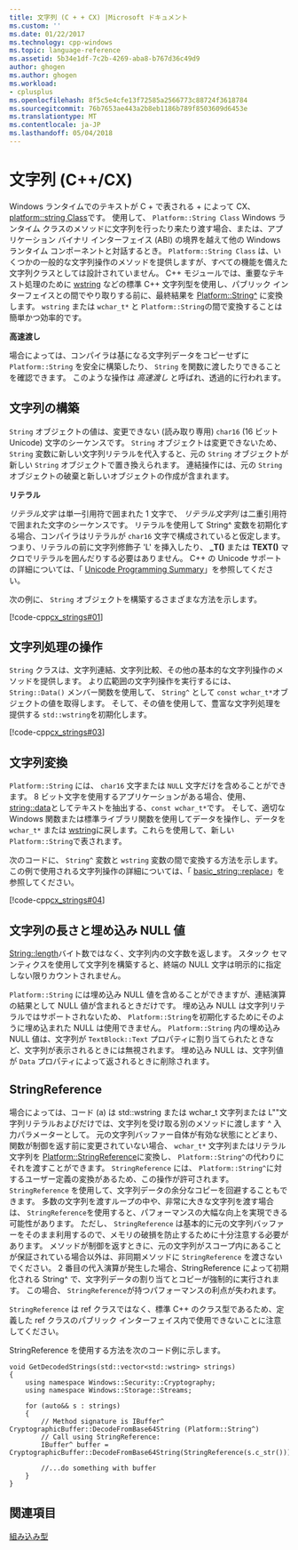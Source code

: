 ```yaml
---
title: 文字列 (C + + CX) |Microsoft ドキュメント
ms.custom: ''
ms.date: 01/22/2017
ms.technology: cpp-windows
ms.topic: language-reference
ms.assetid: 5b34e1df-7c2b-4269-aba8-b767d36c49d9
author: ghogen
ms.author: ghogen
ms.workload:
- cplusplus
ms.openlocfilehash: 8f5c5e4cfe13f72585a2566773c88724f3618784
ms.sourcegitcommit: 76b7653ae443a2b8eb1186b789f8503609d6453e
ms.translationtype: MT
ms.contentlocale: ja-JP
ms.lasthandoff: 05/04/2018
---
```

# <a name="strings-ccx"></a>文字列 (C++/CX)
Windows ランタイムでのテキストが C + で表される + によって CX、 [platform::string Class](../cppcx/platform-string-class.md)です。 使用して、 `Platform::String Class` Windows ランタイム クラスのメソッドに文字列を行ったり来たり渡す場合、または、アプリケーション バイナリ インターフェイス (ABI) の境界を越えて他の Windows ランタイム コンポーネントと対話するとき。 `Platform::String Class` は、いくつかの一般的な文字列操作のメソッドを提供しますが、すべての機能を備えた文字列クラスとしては設計されていません。 C++ モジュールでは、重要なテキスト処理のために [wstring](../standard-library/basic-string-class.md) などの標準 C++ 文字列型を使用し、パブリック インターフェイスとの間でやり取りする前に、最終結果を [Platform::String^](../cppcx/platform-string-class.md) に変換します。 `wstring` または `wchar_t*` と `Platform::String`の間で変換することは簡単かつ効率的です。  
  
 **高速渡し**  
  
 場合によっては、コンパイラは基になる文字列データをコピーせずに `Platform::String` を安全に構築したり、 `String` を関数に渡したりできることを確認できます。 このような操作は *高速渡し* と呼ばれ、透過的に行われます。  
  
## <a name="string-construction"></a>文字列の構築  
 `String` オブジェクトの値は、変更できない (読み取り専用) `char16` (16 ビット Unicode) 文字のシーケンスです。 `String` オブジェクトは変更できないため、 `String` 変数に新しい文字列リテラルを代入すると、元の `String` オブジェクトが新しい `String` オブジェクトで置き換えられます。 連結操作には、元の `String` オブジェクトの破棄と新しいオブジェクトの作成が含まれます。  
  
 **リテラル**  
  
 *リテラル文字* は単一引用符で囲まれた 1 文字で、 *リテラル文字列* は二重引用符で囲まれた文字のシーケンスです。 リテラルを使用して String^ 変数を初期化する場合、コンパイラはリテラルが `char16` 文字で構成されていると仮定します。 つまり、リテラルの前に文字列修飾子 'L' を挿入したり、 **_T()** または **TEXT()** マクロでリテラルを囲んだりする必要はありません。 C++ の Unicode サポートの詳細については、「 [Unicode Programming Summary](../text/unicode-programming-summary.md)」を参照してください。  
  
 次の例に、 `String` オブジェクトを構築するさまざまな方法を示します。  
  
 [!code-cpp[cx_strings#01](../cppcx/codesnippet/CPP/cppcx_strings/class1.cpp#01)]  
  
## <a name="string-handling-operations"></a>文字列処理の操作  
 `String` クラスは、文字列連結、文字列比較、その他の基本的な文字列操作のメソッドを提供します。 より広範囲の文字列操作を実行するには、 `String::Data()` メンバー関数を使用して、 `String^` として `const wchar_t*`オブジェクトの値を取得します。 そして、その値を使用して、豊富な文字列処理を提供する `std::wstring`を初期化します。  
  
 [!code-cpp[cx_strings#03](../cppcx/codesnippet/CPP/cppcx_strings/class1.cpp#03)]  
  
## <a name="string-conversions"></a>文字列変換  
 `Platform::String` には、 `char16` 文字または `NULL` 文字だけを含めることができます。 8 ビット文字を使用するアプリケーションがある場合、使用、 [string::data](../cppcx/platform-string-class.md#data)としてテキストを抽出する、`const wchar_t*`です。 そして、適切な Windows 関数または標準ライブラリ関数を使用してデータを操作し、データを `wchar_t*` または [wstring](../standard-library/basic-string-class.md)に戻します。これらを使用して、新しい `Platform::String`で表されます。  
  
 次のコードに、 `String^` 変数と `wstring` 変数の間で変換する方法を示します。 この例で使用される文字列操作の詳細については、「 [basic_string::replace](../standard-library/basic-string-class.md#replace)」を参照してください。  
  
 [!code-cpp[cx_strings#04](../cppcx/codesnippet/CPP/cppcx_strings/class1.cpp#04)]  
  
## <a name="string-length-and-embedded-null-values"></a>文字列の長さと埋め込み NULL 値  
 [String::length](../cppcx/platform-string-class.md#length)バイト数ではなく、文字列内の文字数を返します。 スタック セマンティクスを使用して文字列を構築すると、終端の NULL 文字は明示的に指定しない限りカウントされません。  
  
 `Platform::String` には埋め込み NULL 値を含めることができますが、連結演算の結果として NULL 値が含まれるときだけです。 埋め込み NULL は文字列リテラルではサポートされないため、 `Platform::String`を初期化するためにそのように埋め込まれた NULL は使用できません。 `Platform::String` 内の埋め込み NULL 値は、文字列が `TextBlock::Text` プロパティに割り当てられたときなど、文字列が表示されるときには無視されます。 埋め込み NULL は、文字列値が `Data` プロパティによって返されるときに削除されます。  
  
## <a name="stringreference"></a>StringReference  
 場合によっては、コード (a) は std::wstring または wchar_t 文字列または L""文字列リテラルおよびだけでは、文字列を受け取る別のメソッドに渡します ^ 入力パラメーターとして。 元の文字列バッファー自体が有効な状態にとどまり、関数が制御を返す前に変更されていない場合、 `wchar_t*` 文字列またはリテラル文字列を [Platform::StringReference](../cppcx/platform-stringreference-class.md)に変換し、 `Platform::String^`の代わりにそれを渡すことができます。 `StringReference` には、 `Platform::String^`に対するユーザー定義の変換があるため、この操作が許可されます。 `StringReference` を使用して、文字列データの余分なコピーを回避することもできます。 多数の文字列を渡すループの中や、非常に大きな文字列を渡す場合は、 `StringReference`を使用すると、パフォーマンスの大幅な向上を実現できる可能性があります。 ただし、 `StringReference` は基本的に元の文字列バッファーをそのまま利用するので、メモリの破損を防止するために十分注意する必要があります。 メソッドが制御を返すときに、元の文字列がスコープ内にあることが保証されている場合以外は、非同期メソッドに `StringReference` を渡さないでください。 2 番目の代入演算が発生した場合、StringReference によって初期化される String^ で、文字列データの割り当てとコピーが強制的に実行されます。 この場合、 `StringReference`が持つパフォーマンスの利点が失われます。  
  
 `StringReference` は ref クラスではなく、標準 C++ のクラス型であるため、定義した ref クラスのパブリック インターフェイス内で使用できないことに注意してください。  
  
 StringReference を使用する方法を次のコード例に示します。  
  
```  
void GetDecodedStrings(std::vector<std::wstring> strings)  
{  
    using namespace Windows::Security::Cryptography;  
    using namespace Windows::Storage::Streams;  
  
    for (auto&& s : strings)  
    {  
        // Method signature is IBuffer^ CryptographicBuffer::DecodeFromBase64String (Platform::String^)  
        // Call using StringReference:  
        IBuffer^ buffer = CryptographicBuffer::DecodeFromBase64String(StringReference(s.c_str()));  
  
        //...do something with buffer  
    }  
}  
```  
  
## <a name="see-also"></a>関連項目  
 [組み込み型](http://msdn.microsoft.com/en-us/acc196fd-09da-4882-b554-6c94685ec75f)